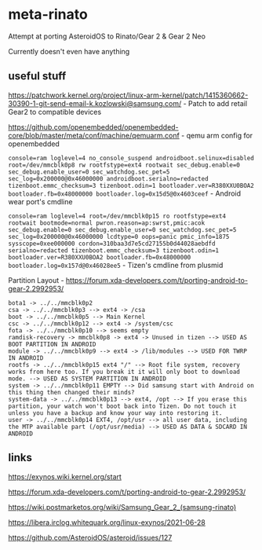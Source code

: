 # meta-rinato
Attempt at porting AsteroidOS to Rinato/Gear 2 & Gear 2 Neo

Currently doesn't even have anything

## useful stuff
https://patchwork.kernel.org/project/linux-arm-kernel/patch/1415360662-30390-1-git-send-email-k.kozlowski@samsung.com/ - Patch to add retail Gear2 to compatible devices

https://github.com/openembedded/openembedded-core/blob/master/meta/conf/machine/qemuarm.conf - qemu arm config for openembedded

`console=ram loglevel=4 no_console_suspend androidboot.selinux=disabled root=/dev/mmcblk0p8 rw rootfstype=ext4 rootwait sec_debug.enable=0 sec_debug.enable_user=0 sec_watchdog.sec_pet=5 sec_log=0x200000@0x46000000 androidboot.serialno=redacted tizenboot.emmc_checksum=3 tizenboot.odin=1 bootloader.ver=R380XXU0BOA2 bootloader.fb=0x48000000 bootloader.log=0x15d5@0x4603ceef` - Android wear port's cmdline

`console=ram loglevel=4 root=/dev/mmcblk0p15 ro rootfstype=ext4 rootwait bootmode=normal pwron.reason=ap:swrst,pmic:acok sec_debug.enable=0 sec_debug.enable_user=0 sec_watchdog.sec_pet=5 sec_log=0x200000@0x46000000 lcdtype=0 oops=panic pmic_info=1875 sysscope=0xee000000 cordon=310baa3d7e5cd27155b0d44028aebdfd serialno=redacted tizenboot.emmc_checksum=3 tizenboot.odin=1 bootloader.ver=R380XXU0BOA2 bootloader.fb=0x48000000 bootloader.log=0x157d@0x46028ee5` - Tizen's cmdline from plusmid

Partition Layout - https://forum.xda-developers.com/t/porting-android-to-gear-2.2992953/

```bota0 -> ../../mmcblk0p1
bota1 -> ../../mmcblk0p2
csa -> ../../mmcblk0p3 --> ext4 -> /csa
boot -> ../../mmcblk0p5 --> Main Kernel
csc -> ../../mmcblk0p12 --> ext4 -> /system/csc
fota -> ../../mmcblk0p10 --> seems empty
ramdisk-recovery -> mmcblk0p8 -> ext4 -> Unused in tizen --> USED AS BOOT PARTITION IN ANDROID
module -> ../../mmcblk0p9 --> ext4 -> /lib/modules --> USED FOR TWRP IN ANDROID
rootfs -> ../../mmcblk0p15 ext4 "/" --> Root file system, recovery works from here too. If you break it it will only boot to download mode. --> USED AS SYSTEM PARTITION IN ANDROID
system -> ../../mmcblk0p11 EMPTY --> Did samsung start with Android on this thing then changed their minds?
system-data -> ../../mmcblk0p13 --> ext4, /opt --> If you erase this partition, your watch won't boot back into Tizen. Do not touch it unless you have a backup and know your way into restoring it.
user -> ../../mmcblk0p14 EXT4, /opt/usr --> all user data, including the MTP available part (/opt/usr/media) --> USED AS DATA & SDCARD IN ANDROID
```
## links
https://exynos.wiki.kernel.org/start

https://forum.xda-developers.com/t/porting-android-to-gear-2.2992953/

https://wiki.postmarketos.org/wiki/Samsung_Gear_2_(samsung-rinato)

https://libera.irclog.whitequark.org/linux-exynos/2021-06-28

https://github.com/AsteroidOS/asteroid/issues/127
